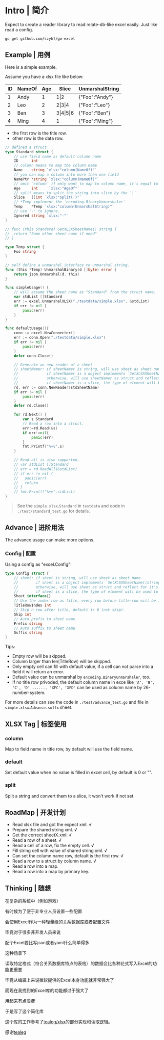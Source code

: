 # Intro | 简介

Expect to create a reader library to read relate-db-like excel easily.
Just like read a config.

```shell
go get github.com/szyhf/go-excel
```

## Example | 用例

Here is a simple example.

Assume you have a xlsx file like below:

|ID|NameOf|Age|Slice|UnmarshalString|
|-|-|-|-|-|
|1|Andy|1|1\|2|{"Foo":"Andy"}|
|2|Leo|2|2\|3\|4|{"Foo":"Leo"}|
|3|Ben|3|3\|4\|5\|6|{"Foo":"Ben"}|
|4|Ming|4|1|{"Foo":"Ming"}|

+ the first row is the title row.
+ other row is the data row.

```go
// defined a struct
type Standard struct {
	// use field name as default column name
	ID      int
	// column means to map the column name
	Name    string `xlsx:"column(NameOf)"`
	// you can map a column into more than one field
	NamePtr *string `xlsx:"column(NameOf)"`
	// omit `column` if only want to map to column name, it's equal to `column(AgeOf)`
	Age     int     `xlsx:"AgeOf"`
	// split means to split the string into slice by the `|`
	Slice   []int `xlsx:"split(|)"`
	// *Temp implement the `encoding.BinaryUnmarshaler`
	Temp    *Temp `xlsx:"column(UnmarshalString)"`
	// use '-' to ignore.
	Ignored string `xlsx:"-"`
}

// func (this Standard) GetXLSXSheetName() string {
// 	return "Some other sheet name if need"
// }

type Temp struct {
	Foo string
}

// self define a unmarshal interface to unmarshal string.
func (this *Temp) UnmarshalBinary(d []byte) error {
	return json.Unmarshal(d, this)
}

func simpleUsage() {
	// will assume the sheet name as "Standard" from the struct name.
	var stdList []Standard
	err := excel.UnmarshalXLSX("./testdata/simple.xlsx", &stdList)
	if err != nil {
		panic(err)
	}
}

func defaultUsage(){
	conn := excel.NewConnecter()
	err := conn.Open("./testdata/simple.xlsx")
	if err != nil {
		panic(err)
	}
	defer conn.Close()

	// Generate an new reader of a sheet
	// sheetNamer: if sheetNamer is string, will use sheet as sheet name.
	//             if sheetNamer is a object implements `GetXLSXSheetName()string`, the return value will be used.
	//             otherwise, will use sheetNamer as struct and reflect for it's name.
	// 			   if sheetNamer is a slice, the type of element will be used to infer like before.
	rd, err := conn.NewReader(stdSheetName)
	if err != nil {
		panic(err)
	}
	defer rd.Close()

	for rd.Next() {
		var s Standard
		// Read a row into a struct.
		err:=rd.Read(&s)
		if err!=nil{
			panic(err)
		}
		fmt.Printf("%+v",s)
	}

	// Read all is also supported.
	// var stdList []Standard
	// err = rd.ReadAll(&stdList)
	// if err != nil {
	//   panic(err)
	//	 return
	// }
	// fmt.Printf("%+v",stdList)
}
```

> See the `simple.xlsx`.`Standard` in `testdata` and code in `./test/standard_test.go` for details.

## Advance | 进阶用法

The advance usage can make more options.

### Config | 配置

Using a config as "excel.Config":

```go
type Config struct {
	// sheet: if sheet is string, will use sheet as sheet name.
	//        if sheet is a object implements `GetXLSXSheetName()string`, the return value will be used.
	//        otherwise, will use sheet as struct and reflect for it's name.
	// 		  if sheet is a slice, the type of element will be used to infer like before.
	Sheet interface{}
	// Use the index row as title, every row before title-row will be ignore, default is 0.
	TitleRowIndex int
	// Skip n row after title, default is 0 (not skip).
	Skip int
	// Auto prefix to sheet name.
	Prefix string
	// Auto suffix to sheet name.
	Suffix string
}
```

Tips:

+ Empty row will be skipped.
+ Column larger than len(TitleRow) will be skipped.
+ Only empty cell can fill with default value, if a cell can not parse into a field it will return an error.
+ Default value can be unmarshal by `encoding.BinaryUnmarshaler`, too.
+ If no title row privoded, the default column name in exce like `'A', 'B', 'C', 'D' ......, 'XFC', 'XFD'` can be used as column name by 26-number-system.

For more details can see the code in `./test/advance_test.go` and file in `simple.xlsx`.`Advance.suffx` sheet.

## XLSX Tag | 标签使用

### column

Map to field name in title row, by default will use the field name.

### default

Set default value when no value is filled in excel cell, by default is 0 or "".

### split

Split a string and convert them to a slice, it won't work if not set.

## RoadMap | 开发计划

+ Read xlsx file and got the expect xml. √
+ Prepare the shared string xml. √
+ Get the correct sheetX.xml. √
+ Read a row of a sheet. √
+ Read a cell of a row, fix the empty cell. √
+ Fill string cell with value of shared string xml. √
+ Can set the column name row, default is the first row. √
+ Read a row to a struct by column name. √
+ Read a row into a map.
+ Read a row into a map by primary key.

## Thinking | 随想

在复杂的系统中（例如游戏）

有时候为了便于非专业人员设置一些配置

会使用Excel作为一种轻量级的关系数据库或者配置文件

毕竟对于很多非开发人员来说

配个Excel要比写json或者yaml什么简单得多

这种场景下

读取特定格式（符合关系数据库特点的表格）的数据会比各种花式写入Excel的功能更重要

毕竟从编辑上来说微软提供的Excel本身功能就非常强大了

而现在我找到的Excel库的功能都过于强大了

用起来有点浪费

于是写了这个简化库

这个库的工作参考了[tealeg/xlsx](github.com/tealeg/xlsx)的部分实现和读取逻辑。

感谢[tealeg](github.com/tealeg)